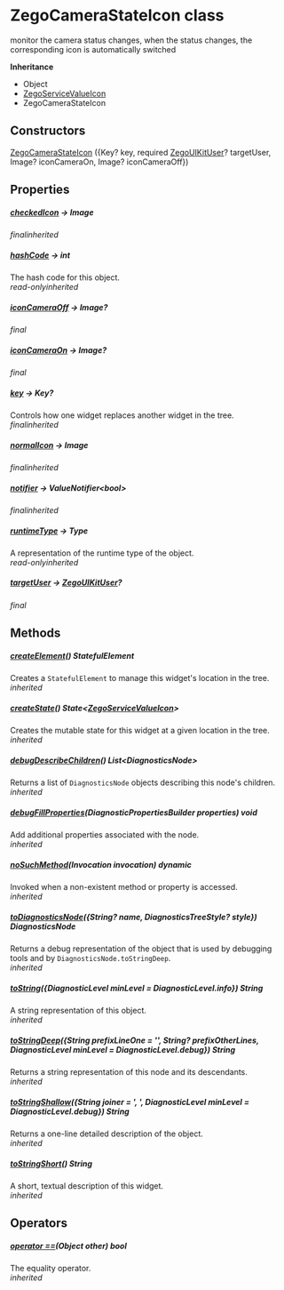 


# ZegoCameraStateIcon class









<p>monitor the camera status changes,
when the status changes, the corresponding icon is automatically switched</p>



**Inheritance**

- Object
- [ZegoServiceValueIcon](../zego_uikit_prebuilt_live_audio_room/ZegoServiceValueIcon-class.md)
- ZegoCameraStateIcon








## Constructors

[ZegoCameraStateIcon](../zego_uikit_prebuilt_live_audio_room/ZegoCameraStateIcon/ZegoCameraStateIcon.md) ({Key? key, required [ZegoUIKitUser](../zego_uikit_prebuilt_live_audio_room/ZegoUIKitUser-class.md)? targetUser, Image? iconCameraOn, Image? iconCameraOff})

   


## Properties

##### [checkedIcon](../zego_uikit_prebuilt_live_audio_room/ZegoServiceValueIcon/checkedIcon.md) &#8594; Image



  
_<span class="feature">final</span><span class="feature">inherited</span>_



##### [hashCode](../zego_uikit_prebuilt_live_audio_room/ZegoServiceValueIcon/hashCode.md) &#8594; int



The hash code for this object.  
_<span class="feature">read-only</span><span class="feature">inherited</span>_



##### [iconCameraOff](../zego_uikit_prebuilt_live_audio_room/ZegoCameraStateIcon/iconCameraOff.md) &#8594; Image?



  
_<span class="feature">final</span>_



##### [iconCameraOn](../zego_uikit_prebuilt_live_audio_room/ZegoCameraStateIcon/iconCameraOn.md) &#8594; Image?



  
_<span class="feature">final</span>_



##### [key](../zego_uikit_prebuilt_live_audio_room/ZegoServiceValueIcon/key.md) &#8594; Key?



Controls how one widget replaces another widget in the tree.  
_<span class="feature">final</span><span class="feature">inherited</span>_



##### [normalIcon](../zego_uikit_prebuilt_live_audio_room/ZegoServiceValueIcon/normalIcon.md) &#8594; Image



  
_<span class="feature">final</span><span class="feature">inherited</span>_



##### [notifier](../zego_uikit_prebuilt_live_audio_room/ZegoServiceValueIcon/notifier.md) &#8594; ValueNotifier&lt;bool>



  
_<span class="feature">final</span><span class="feature">inherited</span>_



##### [runtimeType](../zego_uikit_prebuilt_live_audio_room/ZegoServiceValueIcon/runtimeType.md) &#8594; Type



A representation of the runtime type of the object.  
_<span class="feature">read-only</span><span class="feature">inherited</span>_



##### [targetUser](../zego_uikit_prebuilt_live_audio_room/ZegoCameraStateIcon/targetUser.md) &#8594; [ZegoUIKitUser](../zego_uikit_prebuilt_live_audio_room/ZegoUIKitUser-class.md)?



  
_<span class="feature">final</span>_





## Methods

##### [createElement](../zego_uikit_prebuilt_live_audio_room/ZegoServiceValueIcon/createElement.md)() StatefulElement



Creates a <code>StatefulElement</code> to manage this widget's location in the tree.  
_<span class="feature">inherited</span>_



##### [createState](../zego_uikit_prebuilt_live_audio_room/ZegoServiceValueIcon/createState.md)() State&lt;[ZegoServiceValueIcon](../zego_uikit_prebuilt_live_audio_room/ZegoServiceValueIcon-class.md)>



Creates the mutable state for this widget at a given location in the tree.  
_<span class="feature">inherited</span>_



##### [debugDescribeChildren](../zego_uikit_prebuilt_live_audio_room/ZegoServiceValueIcon/debugDescribeChildren.md)() List&lt;DiagnosticsNode>



Returns a list of <code>DiagnosticsNode</code> objects describing this node's
children.  
_<span class="feature">inherited</span>_



##### [debugFillProperties](../zego_uikit_prebuilt_live_audio_room/ZegoServiceValueIcon/debugFillProperties.md)(DiagnosticPropertiesBuilder properties) void



Add additional properties associated with the node.  
_<span class="feature">inherited</span>_



##### [noSuchMethod](../zego_uikit_prebuilt_live_audio_room/ZegoServiceValueIcon/noSuchMethod.md)(Invocation invocation) dynamic



Invoked when a non-existent method or property is accessed.  
_<span class="feature">inherited</span>_



##### [toDiagnosticsNode](../zego_uikit_prebuilt_live_audio_room/ZegoServiceValueIcon/toDiagnosticsNode.md)({String? name, DiagnosticsTreeStyle? style}) DiagnosticsNode



Returns a debug representation of the object that is used by debugging
tools and by <code>DiagnosticsNode.toStringDeep</code>.  
_<span class="feature">inherited</span>_



##### [toString](../zego_uikit_prebuilt_live_audio_room/ZegoServiceValueIcon/toString.md)({DiagnosticLevel minLevel = DiagnosticLevel.info}) String



A string representation of this object.  
_<span class="feature">inherited</span>_



##### [toStringDeep](../zego_uikit_prebuilt_live_audio_room/ZegoServiceValueIcon/toStringDeep.md)({String prefixLineOne = '', String? prefixOtherLines, DiagnosticLevel minLevel = DiagnosticLevel.debug}) String



Returns a string representation of this node and its descendants.  
_<span class="feature">inherited</span>_



##### [toStringShallow](../zego_uikit_prebuilt_live_audio_room/ZegoServiceValueIcon/toStringShallow.md)({String joiner = ', ', DiagnosticLevel minLevel = DiagnosticLevel.debug}) String



Returns a one-line detailed description of the object.  
_<span class="feature">inherited</span>_



##### [toStringShort](../zego_uikit_prebuilt_live_audio_room/ZegoServiceValueIcon/toStringShort.md)() String



A short, textual description of this widget.  
_<span class="feature">inherited</span>_





## Operators

##### [operator ==](../zego_uikit_prebuilt_live_audio_room/ZegoServiceValueIcon/operator_equals.md)(Object other) bool



The equality operator.  
_<span class="feature">inherited</span>_















